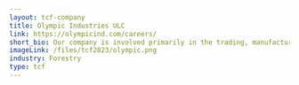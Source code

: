 ```yaml
---
layout: tcf-company
title: Olympic Industries ULC
link: https://olympicind.com/careers/ 
short_bio: Our company is involved primarily in the trading, manufacturing, and wholesale distribution of forest products. Established in 1972, we have a strong record of success and a clear vision for a sustainable future in our industry. We believe in the strength, versatility and ongoing viability of our forests.
imageLink: /files/tcf2023/olympic.png
industry: Forestry
type: tcf
---
```

